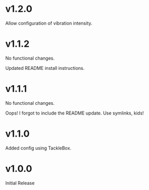 
# v1.2.0

Allow configuration of vibration intensity.

# v1.1.2

No functional changes.

Updated README install instructions.

# v1.1.1

No functional changes.

Oops! I forgot to include the README update. Use symlinks, kids!

# v1.1.0

Added config using TackleBox.

# v1.0.0

Initial Release